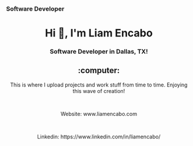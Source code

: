 ### Software Developer 

<h1 align="center">Hi 👋, I'm Liam Encabo</h1>
<h3 align="center">Software Developer in Dallas, TX!</h3> 
<h2 align="center">:computer:</h2>
<p align="center">This is where I upload projects and work stuff from time to time. Enjoying this wave of creation!</p>

<br>

<p align="center">Website: www.liamencabo.com</p>
<br>
<p align="center">Linkedin: https://www.linkedin.com/in/liamencabo/</p>
